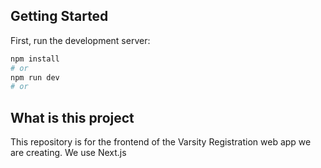 ## Getting Started

First, run the development server:

```bash
npm install
# or
npm run dev
# or
```
## What is this project
This repository is for the frontend of the Varsity Registration web app we are creating. We use Next.js
